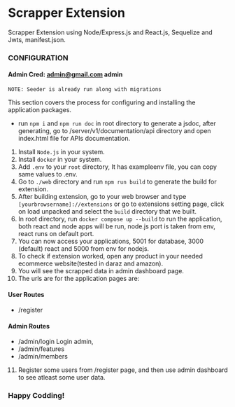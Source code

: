 <!-- Use cmd+shift+v in macOS or ctrl+alt+v on windows to open as a preview -->
# Scrapper Extension 
Scrapper Extension using Node/Express.js and React.js, Sequelize and Jwts, manifest.json.

### CONFIGURATION

#### Admin Cred: admin@gmail.com admin

`NOTE: Seeder is already run along with migrations`

This section covers the process for configuring and installing the application packages.

- run `npm i` and `npm run doc` in root directory to generate a jsdoc, after generating, go to /server/v1/documentation/api directory and open index.html file for APIs documentation.

1. Install `Node.js` in your system.
2. Install `docker` in your system.
3. Add `.env` to your `root` directory, It has exampleenv file, you can copy same values to .env.
4. Go to `./web` directory and run `npm run build` to generate the build for extension.
5. After building extension, go to your web browser and type `[yourbrowsername]://extensions` or go to extensions setting page, click on load unpacked and select the `build` directory that we built.
6. In root directory, run `docker compose up --build` to run the application, both react and node apps will be run, node.js port is taken from env, react runs on default port.
7. You can now access your applications, 5001 for database, 3000 (default) react and 5000 from env for nodejs.
8. To check if extension worked, open any product in your needed ecommerce website(tested in daraz and amazon).
9. You will see the scrapped data in admin dashboard page.
10. The urls are for the application pages are:
#### User Routes
- /register
#### Admin Routes
- /admin/login Login admin,
- /admin/features
- /admin/members

11. Register some users from /register page, and then use admin dashboard to see atleast some user data.

### Happy Codding!


